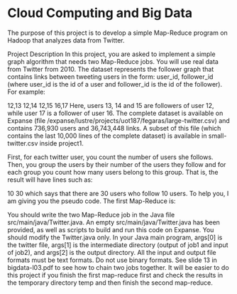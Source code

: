 # Cloud Computing and Big Data
The purpose of this project is to develop a simple Map-Reduce program on Hadoop that analyzes data from Twitter.

Project Description
In this project, you are asked to implement a simple graph algorithm that needs two Map-Reduce jobs. You will use real data from Twitter from 2010. 
The dataset represents the follower graph that contains links between tweeting users in the form: user_id, follower_id (where user_id is the id of a user and follower_id is the id of the follower). 
For example:

12,13
12,14
12,15
16,17
Here, users 13, 14 and 15 are followers of user 12, while user 17 is a follower of user 16. The complete dataset is available on Expanse (file /expanse/lustre/projects/uot187/fegaras/large-twitter.csv) and contains 736,930 users and 36,743,448 links. 
A subset of this file (which contains the last 10,000 lines of the complete dataset) is available in small-twitter.csv inside project1.

First, for each twitter user, you count the number of users she follows. Then, you group the users by their number of the users they follow and for each group you count how many users belong to this group. That is, the result will have lines such as:

10 30
which says that there are 30 users who follow 10 users. To help you, I am giving you the pseudo code. The first Map-Reduce is:

You should write the two Map-Reduce job in the Java file src/main/java/Twitter.java. 
An empty src/main/java/Twitter.java has been provided, as well as scripts to build and run this code on Expanse. 
You should modify the Twitter.java only. In your Java main program, args[0] is the twitter file, args[1] is the intermediate directory (output of job1 and input of job2), and args[2] is the output directory. 
All the input and output file formats must be text formats. Do not use binary formats. See slide 13 in bigdata-l03.pdf to see how to chain two jobs together. 
It will be easier to do this project if you finish the first map-reduce first and check the results in the temporary directory temp and then finish the second map-reduce.
